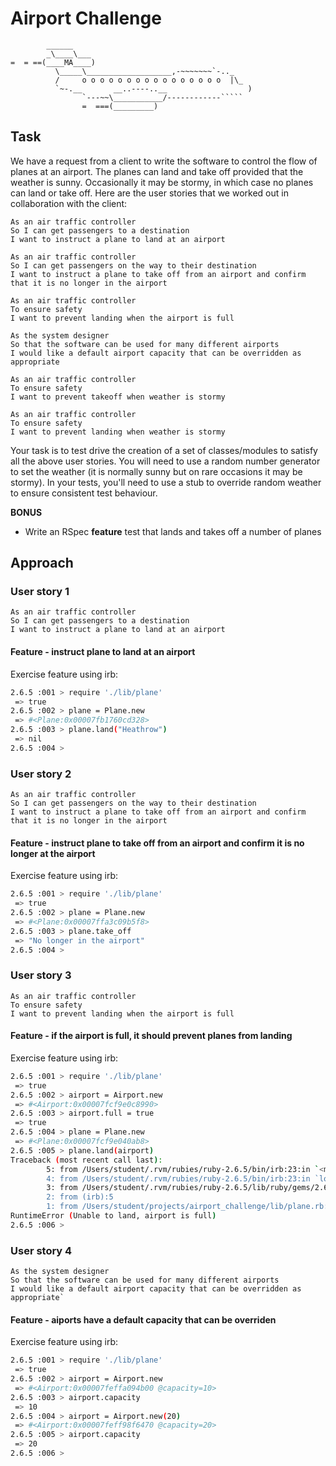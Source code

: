Airport Challenge
=================

```
        ______
        _\____\___
=  = ==(____MA____)
          \_____\___________________,-~~~~~~~`-.._
          /     o o o o o o o o o o o o o o o o  |\_
          `~-.__       __..----..__                  )
                `---~~\___________/------------`````
                =  ===(_________)

```

Task
-----

We have a request from a client to write the software to control the flow of planes at an airport. The planes can land and take off provided that the weather is sunny. Occasionally it may be stormy, in which case no planes can land or take off.  Here are the user stories that we worked out in collaboration with the client:

```
As an air traffic controller 
So I can get passengers to a destination 
I want to instruct a plane to land at an airport

As an air traffic controller 
So I can get passengers on the way to their destination 
I want to instruct a plane to take off from an airport and confirm that it is no longer in the airport

As an air traffic controller 
To ensure safety 
I want to prevent landing when the airport is full 

As the system designer
So that the software can be used for many different airports
I would like a default airport capacity that can be overridden as appropriate

As an air traffic controller 
To ensure safety 
I want to prevent takeoff when weather is stormy 

As an air traffic controller 
To ensure safety 
I want to prevent landing when weather is stormy 
```

Your task is to test drive the creation of a set of classes/modules to satisfy all the above user stories. You will need to use a random number generator to set the weather (it is normally sunny but on rare occasions it may be stormy). In your tests, you'll need to use a stub to override random weather to ensure consistent test behaviour.


**BONUS**

* Write an RSpec **feature** test that lands and takes off a number of planes

Approach
--------
### User story 1

```
As an air traffic controller 
So I can get passengers to a destination 
I want to instruct a plane to land at an airport
```

#### Feature - instruct plane to land at an airport

Exercise feature using irb:

```bash
2.6.5 :001 > require './lib/plane'
 => true 
2.6.5 :002 > plane = Plane.new
 => #<Plane:0x00007fb1760cd328> 
2.6.5 :003 > plane.land("Heathrow")
 => nil 
2.6.5 :004 > 
```

### User story 2

```
As an air traffic controller 
So I can get passengers on the way to their destination 
I want to instruct a plane to take off from an airport and confirm that it is no longer in the airport
```

#### Feature - instruct plane to take off from an airport and confirm it is no longer at the airport

Exercise feature using irb:

```bash
2.6.5 :001 > require './lib/plane'
 => true 
2.6.5 :002 > plane = Plane.new
 => #<Plane:0x00007ffa3c09b5f8> 
2.6.5 :003 > plane.take_off
 => "No longer in the airport" 
2.6.5 :004 > 	
```

### User story 3

```
As an air traffic controller 
To ensure safety 
I want to prevent landing when the airport is full 
```

#### Feature - if the airport is full, it should prevent planes from landing

Exercise feature using irb:

```bash
2.6.5 :001 > require './lib/plane'
 => true 
2.6.5 :002 > airport = Airport.new
 => #<Airport:0x00007fcf9e0c8990> 
2.6.5 :003 > airport.full = true
 => true 
2.6.5 :004 > plane = Plane.new
 => #<Plane:0x00007fcf9e040ab8> 
2.6.5 :005 > plane.land(airport)
Traceback (most recent call last):
        5: from /Users/student/.rvm/rubies/ruby-2.6.5/bin/irb:23:in `<main>'
        4: from /Users/student/.rvm/rubies/ruby-2.6.5/bin/irb:23:in `load'
        3: from /Users/student/.rvm/rubies/ruby-2.6.5/lib/ruby/gems/2.6.0/gems/irb-1.0.0/exe/irb:11:in `<top (required)>'
        2: from (irb):5
        1: from /Users/student/projects/airport_challenge/lib/plane.rb:5:in `land'
RuntimeError (Unable to land, airport is full)
2.6.5 :006 > 
```

### User story 4

```
As the system designer
So that the software can be used for many different airports
I would like a default airport capacity that can be overridden as appropriate`

```

#### Feature - aiports have a default capacity that can be overriden

Exercise feature using irb:

```bash
2.6.5 :001 > require './lib/plane'
 => true 
2.6.5 :002 > airport = Airport.new
 => #<Airport:0x00007feffa094b00 @capacity=10> 
2.6.5 :003 > airport.capacity
 => 10 
2.6.5 :004 > airport = Airport.new(20)
 => #<Airport:0x00007feff98f6470 @capacity=20> 
2.6.5 :005 > airport.capacity
 => 20 
2.6.5 :006 > 
```
